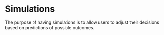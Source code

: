 # Simulations

The purpose of having simulations is to allow users to adjust their decisions based on predictions of possible outcomes.
